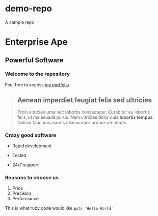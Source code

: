 # demo-repo
A sample repo

Enterprise Ape
==============

Powerful Software
-----------------

### Welcome to the repository

Feel free to access [my portfolio](http://www.covewest.net)
 
> ## Aenean imperdiet feugiat felis sed ultricies
>
>Proin ultricies urna nec lobortis consectetur. Curabitur eu lobortis felis, ut malesuada purus. Nam ultricies dolor quis **lobortis tempus**. Nullam faucibus mauris ullamcorper *ornare venenatis.*

### Crazy good software

* Rapid development
+ Tested
- 24/7 support

### Reasons to choose us
1. Price
2. Precision
3. Performance

This is what ruby code would like `puts 'Hello World'`


